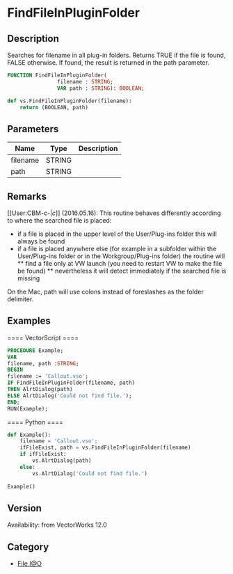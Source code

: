 # FindFileInPluginFolder

## Description
Searches for filename in all plug-in folders.  Returns TRUE if the file is found, FALSE otherwise.  If found, the result is returned in the path parameter.

```pascal
FUNCTION FindFileInPluginFolder(
				filename : STRING;
				VAR path : STRING): BOOLEAN;
```

```python
def vs.FindFileInPluginFolder(filename):
    return (BOOLEAN, path)
```

## Parameters
|Name|Type|Description|
|---|---|---|
|filename|STRING|   |
|path|STRING|   |

## Remarks
[[User:CBM-c-|_c_]] (2016.05.16): This routine behaves differently according to where the searched file is placed:
* if a file is placed in the upper level of the User/Plug-ins folder this will always be found
* if a file is placed anywhere else (for example in a subfolder within the User/Plug-ins folder or in the Workgroup/Plug-ins folder) the routine will
** find a file only at VW launch (you need to restart VW to make the file be found)
** nevertheless it will detect immediately if the searched file is missing


On the Mac, path will use colons instead of foreslashes as the folder delimiter.

## Examples
==== VectorScript ====
```pascal
PROCEDURE Example;
VAR
filename, path :STRING;
BEGIN
filename := 'Callout.vso';
IF FindFileInPluginFolder(filename, path) 
THEN AlrtDialog(path)
ELSE AlrtDialog('Could not find file.');
END;
RUN(Example);
```
==== Python ====
```python
def Example():
	filename = 'Callout.vso';
	ifFileExist, path = vs.FindFileInPluginFolder(filename) 
	if ifFileExist:
		vs.AlrtDialog(path)
	else: 
		vs.AlrtDialog('Could not find file.')
		
Example()
```

## Version
Availability: from VectorWorks 12.0

## Category
* [File I@O](../Categories/File%20IO.md)

